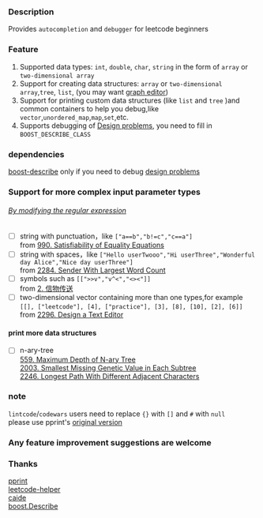 ### Description

Provides `autocompletion` and `debugger` for leetcode beginners 

### Feature
1. Supported data types: `int`, `double`, `char`, `string` in the form of `array` or `two-dimensional array`  
2. Support for creating data structures: `array` or `two-dimensional array`,`tree`, `list`,  (you may want  [graph editor](https://csacademy.com/app/graph_editor/))  
3. Support for printing custom data structures (like `list` and `tree` )and common containers to help you debug,like `vector`,`unordered_map`,`map`,`set`,etc.
4. Supports debugging of [Design problems](https://leetcode.com/tag/design/), you need to fill in `BOOST_DESCRIBE_CLASS`
### dependencies 
[boost-describe](https://www.boost.org/doc/libs/develop/libs/describe/) only if you need to debug [design problems](https://leetcode.com/tag/design/)

### Support for more complex input parameter types
###### [By modifying the regular expression](https://github.com/KargathEx/LC-parser/blob/main/lc.h#L55)

- [ ] string with punctuation，like `["a==b","b!=c","c==a"]`   
from [990. Satisfiability of Equality Equations](https://leetcode.com/problems/satisfiability-of-equality-equations/)
- [ ] string with spaces，like `["Hello userTwooo","Hi userThree","Wonderful day Alice","Nice day userThree"]`   
from [2284. Sender With Largest Word Count](https://leetcode.com/problems/sender-with-largest-word-count/)
- [ ] symbols such as `[[">>v","v^<","<><"]]`   
from [2. 信物传送 ](https://leetcode.cn/contest/season/2022-spring/problems/6UEx57/)
- [ ] two-dimensional vector containing more than one types,for example `[[], ["leetcode"], [4], ["practice"], [3], [8], [10], [2], [6]]`   
from  [2296. Design a Text Editor](https://leetcode.com/problems/design-a-text-editor/)

#### print more data structures
- [ ] n-ary-tree   
  [559. Maximum Depth of N-ary Tree](https://leetcode.com/problems/maximum-depth-of-n-ary-tree/)    
  [2003. Smallest Missing Genetic Value in Each Subtree](https://leetcode.com/problems/smallest-missing-genetic-value-in-each-subtree/)   
  [2246. Longest Path With Different Adjacent Characters](https://leetcode.com/problems/longest-path-with-different-adjacent-characters/)  
  
### note
`lintcode`/`codewars` users need to replace `{}` with `[]` and `#` with `null`  
please use pprint's [original version](https://github.com/louisdx/cxx-prettyprint/blob/master/prettyprint.hpp)

### Any feature improvement suggestions are welcome

### Thanks
[pprint](https://louisdx.github.io/cxx-prettyprint/)  
[leetcode-helper](https://github.com/luckystone60/leetcode-helper)  
[caide](https://github.com/slycelote/caide/issues/50)  
[boost.Describe](https://www.boost.org/doc/libs/develop/libs/describe/doc/html/describe.html#example_json_rpc)
